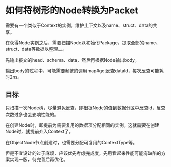 # 如何将树形的Node转换为Packet

需要有一个类似于Context的实例，维护上下文以及name、struct、data的共享。

在获得Node实例之后，需要扫描Node以初始化Package，提取全部的name、struct、data等数据以整理。。。

先输出报文的head、schema、data，然后再根据Node输出body。

输出body的过程中，可能需要频繁的调用map#get反查dataId，每次反查可能耗时2ns。

## 目标

只扫描一次Node树，尽量避免反查，即根据Node的值到数据分区中反查id，反查次数过多也会影响性能的。

在创建Node时，即提前为需要复用的数据项分配相同的实例。这就需要在创建Node时，就提前介入Context了。

在ObjectNode节点创建时，也需要分配可复用的ContextType等。

但是不宜设计的过于麻烦，应该优先考虑完成度，先用看起来性能可能有缺陷的方案实现一版，待完善后再优化。